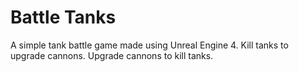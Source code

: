 # Battle Tanks
A simple tank battle game made using Unreal Engine 4. Kill tanks to upgrade cannons. Upgrade cannons to kill tanks.

